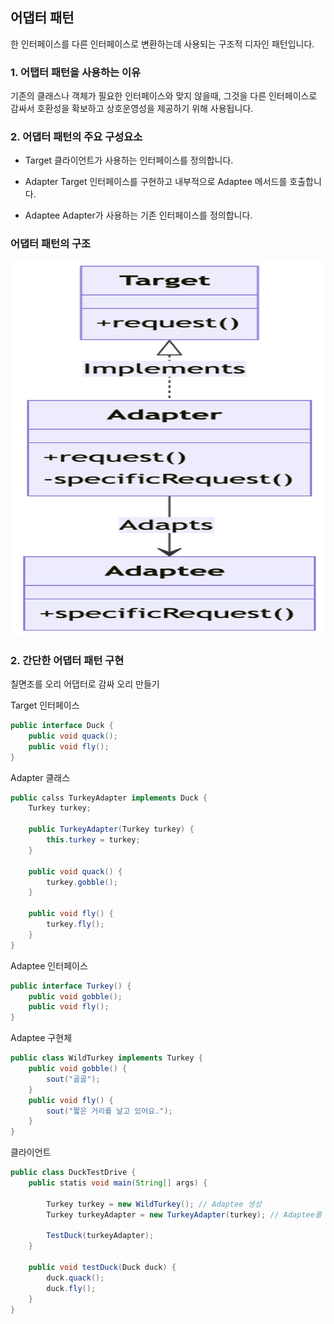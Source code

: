 ## 어댑터 패턴
한 인터페이스를 다른 인터페이스로 변환하는데 사용되는 구조적 디자인 패턴입니다.

### 1. 어탭터 패턴을 사용하는 이유
기존의 클래스나 객체가 필요한 인터페이스와 맞지 않을때, 
그것을 다른 인터페이스로 감싸서 호환성을 확보하고 상호운영성을 제공하기 위해 사용됩니다.

### 2. 어댑터 패턴의 주요 구성요소
* Target
클라이언트가 사용하는 인터페이스를 정의합니다.

* Adapter
Target 인터페이스를 구현하고 내부적으로 Adaptee 메서드를 호출합니다. 

* Adaptee
Adapter가 사용하는 기존 인터페이스를 정의합니다.
### 어댑터 패턴의 구조
<img width="800" height="600" alt="image" src="image/a1.png">



### 2. 간단한 어댑터 패턴 구현

칠면조를 오리 어댑터로 감싸 오리 만들기

Target 인터페이스
```java
public interface Duck {
    public void quack();
    public void fly();
}
```

Adapter 클래스
```java
public calss TurkeyAdapter implements Duck {
    Turkey turkey;

    public TurkeyAdapter(Turkey turkey) {
        this.turkey = turkey;
    }

    public void quack() {
        turkey.gobble();
    }

    public void fly() {
        turkey.fly();
    }
}
```

Adaptee 인터페이스
```java
public interface Turkey() {
    public void gobble();
    public void fly();
}
```

Adaptee 구현체
```java
public class WildTurkey implements Turkey {
    public void gobble() {
        sout("골골");
    }
    public void fly() {
        sout("짧은 거리를 날고 있어요.");
    }
}
```

클라이언트
```java
public class DuckTestDrive {
    public statis void main(String[] args) {

        Turkey turkey = new WildTurkey(); // Adaptee 생성
        Turkey turkeyAdapter = new TurkeyAdapter(turkey); // Adaptee를 adapter로 감싸서 duck 객체처럼 보이게 만듬

        TestDuck(turkeyAdapter);
    }

    public void testDuck(Duck duck) {
        duck.quack();
        duck.fly();
    }
}
```







